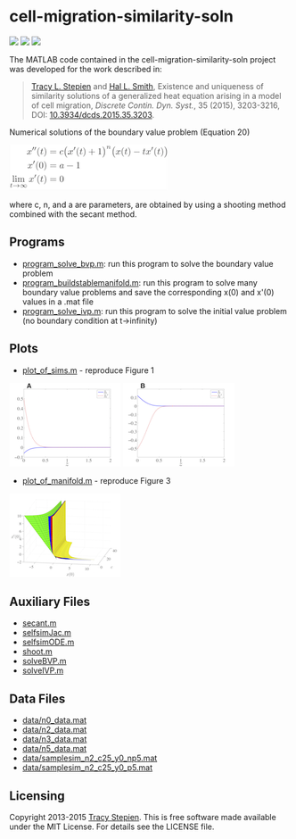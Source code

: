 # cell-migration-similarity-soln

<a href="https://github.com/tstepien/cell-migration-similarity-soln/"><img src="https://img.shields.io/badge/GitHub-tstepien%2Fcell--migration--similarity--soln-blue.svg" /></a> <a href="http://dx.doi.org/10.3934/dcds.2015.35.3203"><img src="https://img.shields.io/badge/doi-10.3934%2Fdcds.2015.35.3203-orange.svg" /></a> <a href="LICENSE"><img src="https://img.shields.io/badge/license-MIT-blue.svg" /></a>

The MATLAB code contained in the cell-migration-similarity-soln project was developed for the work described in:
><a href="http://math.arizona.edu/~stepien/">Tracy L. Stepien</a> and <a href="http://math.asu.edu/~halsmith/">Hal L. Smith</a>, Existence and uniqueness of similarity solutions of a generalized heat equation arising in a model of cell migration, *Discrete Contin. Dyn. Syst.*, 35 (2015), 3203-3216, DOI: [10.3934/dcds.2015.35.3203](http://dx.doi.org/10.3934/dcds.2015.35.3203).

Numerical solutions of the boundary value problem (Equation 20)

![system of equations](fig/equations.png)

where c, n, and a are parameters, are obtained by using a shooting method combined with the secant method.

## Programs

+ [program_solve_bvp.m](program_solve_bvp.m): run this program to solve the boundary value problem
+ [program_buildstablemanifold.m](program_buildstablemanifold.m): run this program to solve many boundary value problems and save the corresponding x(0) and x'(0) values in a .mat file
+ [program_solve_ivp.m](program_solve_ivp.m): run this program to solve the initial value problem (no boundary condition at t->infinity)

## Plots

+ [plot_of_sims.m](plot_of_sims.m) - reproduce Figure 1

![Figure 1A](fig/fig1a.png)
![Figure 1B](fig/fig1b.png)

+ [plot_of_manifold.m](plot_of_manifold.m) - reproduce Figure 3

![Figure 3](fig/fig3.png)

## Auxiliary Files

+ [secant.m](secant.m)
+ [selfsimJac.m](selfsimJac.m)
+ [selfsimODE.m](selfsimODE.m)
+ [shoot.m](shoot.m)
+ [solveBVP.m](solveBVP.m)
+ [solveIVP.m](solveIVP.m)

## Data Files

+ [data/n0_data.mat](data/n0_data.mat)
+ [data/n2_data.mat](data/n2_data.mat)
+ [data/n3_data.mat](data/n3_data.mat)
+ [data/n5_data.mat](data/n5_data.mat)
+ [data/samplesim_n2_c25_y0_np5.mat](data/samplesim_n2_c25_y0_np5.mat)
+ [data/samplesim_n2_c25_y0_p5.mat](data/samplesim_n2_c25_y0_p5.mat)

## Licensing

Copyright 2013-2015 [Tracy Stepien](http://github.com/tstepien/).  This is free software made available under the MIT License. For details see the LICENSE file.
